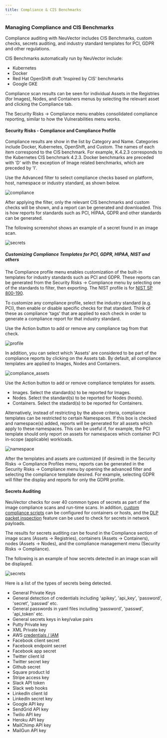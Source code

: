 ```yaml
---
title: Compliance & CIS Benchmarks
---
```


### Managing Compliance and CIS Benchmarks

Compliance auditing with NeuVector includes CIS Benchmarks, custom checks, secrets auditing, and industry standard templates for PCI, GDPR and other regulations.

CIS Benchmarks automatically run by NeuVector include:
+ Kubernetes
+ Docker
+ Red Hat OpenShift draft 'Inspired by CIS' benchmarks
+ Google GKE

Compliance scan results can be seen for individual Assets in the Registries (for Images), Nodes, and Containers menus by selecting the relevant asset and clicking the Compliance tab.

The Security Risks -> Compliance menu enables consolidated compliance reporting, similar to how the Vulnerabilities menu works.

#### Security Risks - Compliance and Compliance Profile
Compliance results are show in the list by Category and Name. Categories include Docker, Kubernetes, OpenShift, and Custom. The names of each item correspond to the CIS benchmark. For example, K.4.2.3 corresponds to the Kubernetes CIS benchmark 4.2.3. Docker benchmarks are preceded with 'D' with the exception of Image related benchmarks, which are preceded by 'I'.

Use the Advanced filter to select compliance checks based on platform, host, namespace or industry standard, as shown below.

![compliance](/img/06.scanning/01.scanning/02.compliance/compliance_4.png)

After applying the filter, only the relevant CIS benchmarks and custom checks will be shown, and a report can be generated and downloaded. This is how reports for standards such as PCI, HIPAA, GDPR and other standards can be generated.

The following screenshot shows an example of a secret found in an image scan.

![secrets](/img/06.scanning/01.scanning/02.compliance/secret_compliance_4.png)


##### Customizing Compliance Templates for PCI, GDPR, HIPAA, NIST and others
The Compliance profile menu enables customization of the built-in templates for industry standards such as PCI and GDPR. These reports can be generated from the Security Risks -> Compliance menu by selecting one of the standards to filter, then exporting. The NIST profile is for [NIST SP 800-190](https://nvlpubs.nist.gov/nistpubs/SpecialPublications/NIST.SP.800-190.pdf).

To customize any compliance profile, select the industry standard (e.g. PCI), then enable or disable specific checks for that standard. Think of these as compliance 'tags' that are applied to each check in order to generate a compliance report for that industry standard.

Use the Action button to add or remove any compliance tag from that check.

![profile](/img/06.scanning/01.scanning/02.compliance/compliance_profile_4.png)

In addition, you can select which 'Assets' are considered to be part of the compliance reports by clicking on the Assets tab. By default, all compliance templates are applied to Images, Nodes and Containers.

![compliance_assets](/img/06.scanning/01.scanning/02.compliance/profile_assets_4.png)

Use the Action button to add or remove compliance templates for assets.
+ Images. Select the standard(s) to be reported for Images.
+ Nodes. Select the standard(s) to be reported for Nodes (hosts).
+ Containers. Select the stadard(s) to be reported for Containers.

Alternatively, instead of restricting by the above criteria, compliance templates can be restricted to certain Namespaces. If this box is checked and namespace(s) added, reports will be generated for all assets which apply to these namespaces. This can be useful if, for example, the PCI template should only report on assets for namespaces which container PCI in-scope (applicable) workloads.

![namespace](/img/06.scanning/01.scanning/02.compliance/DocheckASSETSEnableNS.png)

After the templates and assets are customized (if desired) in the Security Risks -> Compliance Profiles menu, reports can be generated in the Security Risks -> Compliance menu by opening the advanced filter and selecting the compliance template desired. For example, selecting GDPR will filter the display and reports for only the GDPR profile.

#### Secrets Auditing
NeuVector checks for over 40 common types of secrets as part of the image compliance scans and run-time scans. In addition, [custom compliance scripts](/policy/customcompliance) can be configured for containers or hosts, and the [DLP packet inspection](/policy/dlp) feature can be used to check for secrets in network payloads.

The results for secrets auditing can be found in the Compliance section of image scans (Assets -> Registries), containers (Assets -> Containers), nodes (Assets -> Nodes), and the compliance management menu (Security Risks -> Compliance).

The following is an example of how secrets detected in an image scan will be displayed.

![secrets](/img/06.scanning/01.scanning/02.compliance/secrets_image_4.png)

Here is a list of the types of secrets being detected.
+ General Private Keys
+ General detection of credentials including 'apikey', 'api_key', 'password', 'secret', 'passwd' etc.
+ General passwords in yaml files including 'password', 'passwd', 'api_token' etc.
+ General secrets keys in key/value pairs
+ Putty Private key
+ XML Private key
+ AWS [credentials / IAM](https://docs.aws.amazon.com/general/latest/gr/aws-sec-cred-types.html)
+ Facebook client secret
+ Facebook endpoint secret
+ Facebook app secret
+ Twitter client Id
+ Twitter secret key
+ Github secret
+ Square product Id
+ Stripe access key
+ Slack API token
+ Slack web hooks
+ LinkedIn client Id
+ LinkedIn secret key
+ Google API key
+ SendGrid API key
+ Twilio API key
+ Heroku API key
+ MailChimp API key
+ MailGun API key

